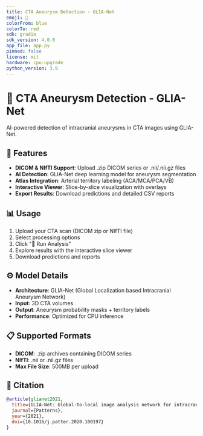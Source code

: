 ```yaml
---
title: CTA Aneurysm Detection - GLIA-Net
emoji: 🧠
colorFrom: blue
colorTo: red
sdk: gradio
sdk_version: 4.0.0
app_file: app.py
pinned: false
license: mit
hardware: cpu-upgrade
python_version: 3.9
---
```


# 🧠 CTA Aneurysm Detection - GLIA-Net

AI-powered detection of intracranial aneurysms in CTA images using GLIA-Net.

## 🚀 Features

- **DICOM & NIfTI Support**: Upload .zip DICOM series or .nii/.nii.gz files
- **AI Detection**: GLIA-Net deep learning model for aneurysm segmentation  
- **Atlas Integration**: Arterial territory labeling (ACA/MCA/PCA/VB)
- **Interactive Viewer**: Slice-by-slice visualization with overlays
- **Export Results**: Download predictions and detailed CSV reports

## 📊 Usage

1. Upload your CTA scan (DICOM zip or NIfTI file)
2. Select processing options
3. Click "🚀 Run Analysis" 
4. Explore results with the interactive slice viewer
5. Download predictions and reports

## ⚙️ Model Details

- **Architecture**: GLIA-Net (Global Localization based Intracranial Aneurysm Network)
- **Input**: 3D CTA volumes
- **Output**: Aneurysm probability masks + territory labels
- **Performance**: Optimized for CPU inference

## 📋 Supported Formats

- **DICOM**: .zip archives containing DICOM series
- **NIfTI**: .nii or .nii.gz files
- **Max File Size**: 500MB per upload

## 🔬 Citation

```bibtex
@article{glianet2021,
  title={GLIA-Net: Global-to-local image analysis network for intracranial aneurysm detection},
  journal={Patterns},
  year={2021},
  doi={10.1016/j.patter.2020.100197}
}
